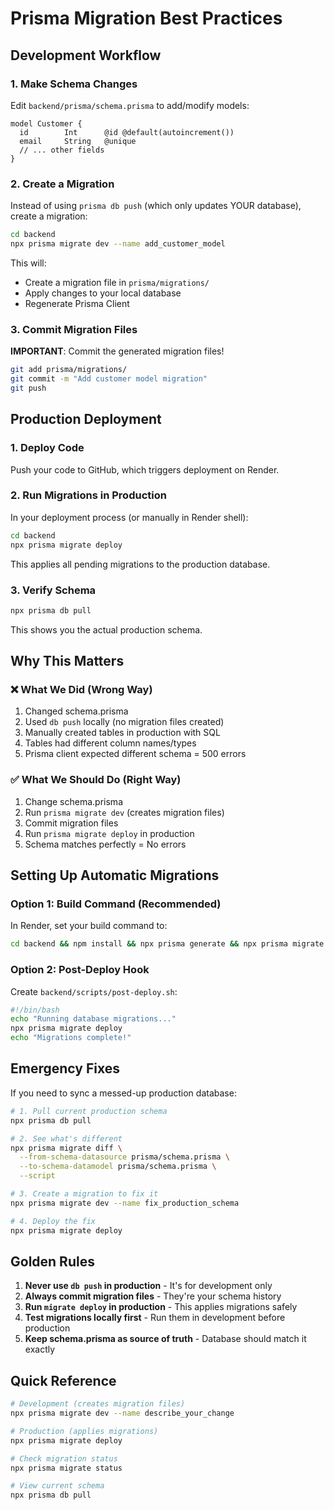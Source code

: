 # Prisma Migration Best Practices

## Development Workflow

### 1. Make Schema Changes
Edit `backend/prisma/schema.prisma` to add/modify models:

```prisma
model Customer {
  id        Int      @id @default(autoincrement())
  email     String   @unique
  // ... other fields
}
```

### 2. Create a Migration
Instead of using `prisma db push` (which only updates YOUR database), create a migration:

```bash
cd backend
npx prisma migrate dev --name add_customer_model
```

This will:
- Create a migration file in `prisma/migrations/`
- Apply changes to your local database
- Regenerate Prisma Client

### 3. Commit Migration Files
**IMPORTANT**: Commit the generated migration files!

```bash
git add prisma/migrations/
git commit -m "Add customer model migration"
git push
```

## Production Deployment

### 1. Deploy Code
Push your code to GitHub, which triggers deployment on Render.

### 2. Run Migrations in Production
In your deployment process (or manually in Render shell):

```bash
cd backend
npx prisma migrate deploy
```

This applies all pending migrations to the production database.

### 3. Verify Schema
```bash
npx prisma db pull
```

This shows you the actual production schema.

## Why This Matters

### ❌ What We Did (Wrong Way)
1. Changed schema.prisma
2. Used `db push` locally (no migration files created)
3. Manually created tables in production with SQL
4. Tables had different column names/types
5. Prisma client expected different schema = 500 errors

### ✅ What We Should Do (Right Way)
1. Change schema.prisma
2. Run `prisma migrate dev` (creates migration files)
3. Commit migration files
4. Run `prisma migrate deploy` in production
5. Schema matches perfectly = No errors

## Setting Up Automatic Migrations

### Option 1: Build Command (Recommended)
In Render, set your build command to:

```bash
cd backend && npm install && npx prisma generate && npx prisma migrate deploy
```

### Option 2: Post-Deploy Hook
Create `backend/scripts/post-deploy.sh`:

```bash
#!/bin/bash
echo "Running database migrations..."
npx prisma migrate deploy
echo "Migrations complete!"
```

## Emergency Fixes

If you need to sync a messed-up production database:

```bash
# 1. Pull current production schema
npx prisma db pull

# 2. See what's different
npx prisma migrate diff \
  --from-schema-datasource prisma/schema.prisma \
  --to-schema-datamodel prisma/schema.prisma \
  --script

# 3. Create a migration to fix it
npx prisma migrate dev --name fix_production_schema

# 4. Deploy the fix
npx prisma migrate deploy
```

## Golden Rules

1. **Never use `db push` in production** - It's for development only
2. **Always commit migration files** - They're your schema history
3. **Run `migrate deploy` in production** - This applies migrations safely
4. **Test migrations locally first** - Run them in development before production
5. **Keep schema.prisma as source of truth** - Database should match it exactly

## Quick Reference

```bash
# Development (creates migration files)
npx prisma migrate dev --name describe_your_change

# Production (applies migrations)
npx prisma migrate deploy

# Check migration status
npx prisma migrate status

# View current schema
npx prisma db pull
``` 